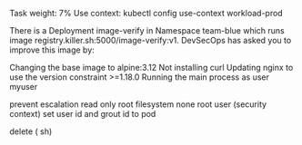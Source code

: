 Task weight: 7%
Use context: kubectl config use-context workload-prod

There is a Deployment image-verify in Namespace team-blue which runs image registry.killer.sh:5000/image-verify:v1. DevSecOps has asked you to improve this image by:

Changing the base image to alpine:3.12
Not installing curl
Updating nginx to use the version constraint >=1.18.0
Running the main process as user myuser

prevent escalation
read only root filesystem
none root user  (security context)
set user id and grout id to pod

delete ( sh)
